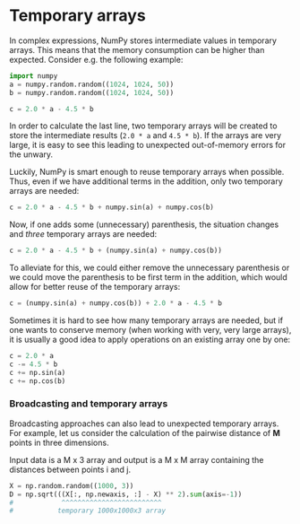 <!-- Title: Temporary arrays -->

<!-- Short description:

In this article we show how NumPy uses temporary arrays to evaluate
expressions.

-->


# Temporary arrays

In complex expressions, NumPy stores intermediate values in temporary arrays.
This means that the memory consumption can be higher than expected. Consider
e.g. the following example:

~~~python
import numpy
a = numpy.random.random((1024, 1024, 50))
b = numpy.random.random((1024, 1024, 50))

c = 2.0 * a - 4.5 * b
~~~

In order to calculate the last line, two temporary arrays will be created to
store the intermediate results (`2.0 * a` and `4.5 * b`). If the arrays are
very large, it is easy to see this leading to unexpected out-of-memory errors
for the unwary.

Luckily, NumPy is smart enough to reuse temporary arrays when possible. Thus,
even if we have additional terms in the addition, only two temporary arrays
are needed:

~~~python
c = 2.0 * a - 4.5 * b + numpy.sin(a) + numpy.cos(b)
~~~

Now, if one adds some (unnecessary) parenthesis, the situation changes and
*three* temporary arrays are needed:

~~~python
c = 2.0 * a - 4.5 * b + (numpy.sin(a) + numpy.cos(b))
~~~

To alleviate for this, we could either remove the unnecessary parenthesis or
we could move the parenthesis to be first term in the addition, which would
allow for better reuse of the temporary arrays:

~~~python
c = (numpy.sin(a) + numpy.cos(b)) + 2.0 * a - 4.5 * b
~~~

Sometimes it is hard to see how many temporary arrays are needed, but if one
wants to conserve memory (when working with very, very large arrays), it is
usually a good idea to apply operations on an existing array one by one:

~~~python
c = 2.0 * a
c -= 4.5 * b
c += np.sin(a)
c += np.cos(b)
~~~

### Broadcasting and temporary arrays

Broadcasting approaches can also lead to unexpected temporary arrays. For
example, let us consider the calculation of the pairwise distance of **M**
points in three dimensions.

Input data is a M x 3 array and output is a M x M array containing the
distances between points i and j.

~~~python
X = np.random.random((1000, 3))
D = np.sqrt(((X[:, np.newaxis, :] - X) ** 2).sum(axis=-1))
#            ^^^^^^^^^^^^^^^^^^^^^^^^^
#           temporary 1000x1000x3 array
~~~
